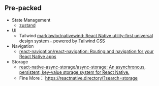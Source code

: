 
## Pre-packed

- State Management
  - [zustand](https://github.com/pmndrs/zustand)
- UI
  - Tailwind [marklawlor/nativewind: React Native utility-first universal design system - powered by Tailwind CSS](https://github.com/marklawlor/nativewind)
- Navigation
  - [react-navigation/react-navigation: Routing and navigation for your React Native apps](https://github.com/react-navigation/react-navigation)
- Storage
  - [react-native-async-storage/async-storage: An asynchronous, persistent, key-value storage system for React Native.](https://github.com/react-native-async-storage/async-storage)
  - Fine More： https://reactnative.directory/?search=storage